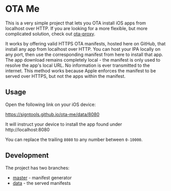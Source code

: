 # OTA Me

This is a very simple project that lets you OTA install iOS apps from localhost over HTTP. If you are looking for a more flexible, but more complicated solution, check out [ota-proxy](https://github.com/SignTools/ota-proxy).

It works by offering valid HTTPS OTA manifests, hosted here on GitHub, that install any app from localhost over HTTP. You can host your IPA locally on any port, then use the corresponding manifest from here to install that app. The app download remains completely local - the manifest is only used to resolve the app's local URL. No information is ever transmitted to the internet. This method works because Apple enforces the manifest to be served over HTTPS, but not the apps within the manifest.

## Usage

Open the following link on your iOS device:

https://signtools.github.io/ota-me/data/8080

It will instruct your device to install the app found under http://localhost:8080

You can replace the trailing `8080` to any number between `0-10000`.

## Development

The project has two branches:

- [master](https://github.com/SignTools/ota-me/tree/master) - manifest generator
- [data](https://github.com/SignTools/ota-me/tree/data) - the served manifests
